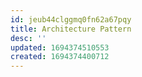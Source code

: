 ```yaml
---
id: jeub44clggmq0fn62a67pqy
title: Architecture Pattern
desc: ''
updated: 1694374510553
created: 1694374400712
---
```


